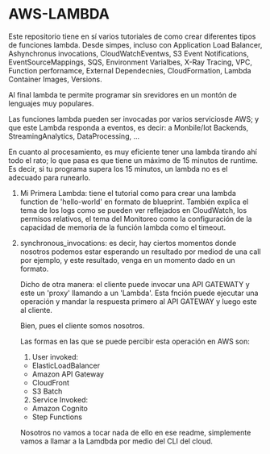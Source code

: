 # AWS-LAMBDA
Este repositorio tiene en sí varios tutoriales de como crear diferentes tipos de funciones lambda. Desde simpes, incluso con Application Load Balancer, Ashynchronus invocations, CloudWatchEventws, S3 Event Notifications, EventSourceMappings, SQS, Environment Varialbes, X-Ray Tracing, VPC, Function perfornamce, External Dependecnies, CloudFormation,  Lambda Container Images, Versions.  


Al final lambda te permite programar sin srevidores en un montón de lenguajes muy populares.

Las funciones lambda pueden ser invocadas por varios serviciosde AWS; y que este Lambda responda a eventos, es decir: a Monbile/Iot Backends, StreamingAnalytics, DataProcessing, ...

En cuanto al procesamiento, es muy eficiente tener una lambda tirando ahí todo el rato; lo que pasa es que tiene un máximo de 15 minutos de runtime. Es decir, si tu programa supera los 15 minutos, un lambda no es el adecuado para runearlo.

1. Mi Primera Lambda: tiene el tutorial como para crear una lambda function de 'hello-world' en formato de blueprint. También explica el tema de los logs como se pueden ver reflejados en CloudWatch, los permisos relativos, el tema del Monitoreo como la configuración de la capacidad de memoria de la función lambda como el timeout. 

2. synchronous_invocations: es decir, hay ciertos momentos donde nosotros podemos estar esperando un resultado por mediod de una call por ejemplo, y este resultado, venga en un momento dado en un formato. 

    Dicho de otra manera: el cliente puede invocar una API GATEWATY y este un 'proxy' llamando a un 'Lambda'. Esta fnción puede ejecutar una operación y  mandar la respuesta primero al API GATEWAY y luego este al cliente. 

    Bien, pues el cliente somos nosotros. 

    Las formas en las que se puede percibir esta operación en AWS son: 
    1. User invoked: 

    - ElasticLoadBalancer
    - Amazon API Gateway
    - CloudFront
    - S3 Batch

    2. Service Invoked: 
    - Amazon Cognito
    - Step Functions

    Nosotros no vamos a tocar nada de ello en ese readme, simplemente vamos a llamar a la Lamdbda por medio del CLI del cloud.


